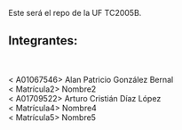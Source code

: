 Este será el repo de la UF TC2005B.
<h2>Integrantes: </h2><br>

< A01067546> Alan Patricio González Bernal <br>
< Matrícula2> Nombre2 <br>
< A01709522> Arturo Cristián Díaz López <br>
< Matrícula4> Nombre4 <br>
< Matrícula5> Nombre5 <br>